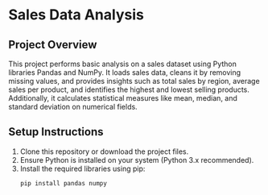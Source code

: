 # Sales Data Analysis

## Project Overview
This project performs basic analysis on a sales dataset using Python libraries Pandas and NumPy. It loads sales data, cleans it by removing missing values, and provides insights such as total sales by region, average sales per product, and identifies the highest and lowest selling products. Additionally, it calculates statistical measures like mean, median, and standard deviation on numerical fields.

## Setup Instructions
1. Clone this repository or download the project files.
2. Ensure Python is installed on your system (Python 3.x recommended).
3. Install the required libraries using pip:
   ```bash  
   pip install pandas numpy  
